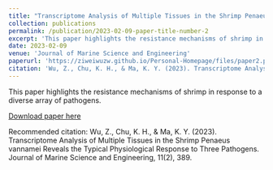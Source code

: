 ```yaml
---
title: "Transcriptome Analysis of Multiple Tissues in the Shrimp Penaeus vannamei Reveals the Typical Physiological Response to Three Pathogens"
collection: publications
permalink: /publication/2023-02-09-paper-title-number-2
excerpt: 'This paper highlights the resistance mechanisms of shrimp in response to a diverse array of pathogens.'
date: 2023-02-09
venue: 'Journal of Marine Science and Engineering'
paperurl: 'https://ziweiwuzw.github.io/Personal-Homepage/files/paper2.pdf'
citation: 'Wu, Z., Chu, K. H., & Ma, K. Y. (2023). Transcriptome Analysis of Multiple Tissues in the Shrimp Penaeus vannamei Reveals the Typical Physiological Response to Three Pathogens. Journal of Marine Science and Engineering, 11(2), 389.'
---
```

This paper highlights the resistance mechanisms of shrimp in response to a diverse array of pathogens.

[Download paper here](https://ziweiwuzw.github.io/Personal-Homepage/files/paper2.pdf)

Recommended citation: Wu, Z., Chu, K. H., & Ma, K. Y. (2023). Transcriptome Analysis of Multiple Tissues in the Shrimp Penaeus vannamei Reveals the Typical Physiological Response to Three Pathogens. Journal of Marine Science and Engineering, 11(2), 389.
